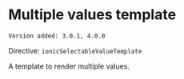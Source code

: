 # Multiple values template

`Version added: 3.0.1, 4.0.0`

Directive: `ionicSelectableValueTemplate`

A template to render multiple values.

